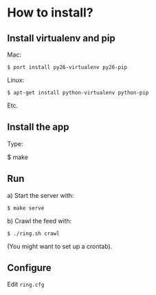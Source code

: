 How to install?
===============

## Install virtualenv and pip

Mac:

    $ port install py26-virtualenv py26-pip

Linux:

    $ apt-get install python-virtualenv python-pip

Etc.

## Install the app

Type:

$ make

## Run

a) Start the server with:

    $ make serve

b) Crawl the feed with:

    $ ./ring.sh crawl

(You might want to set up a crontab).
  
## Configure

Edit `ring.cfg`
